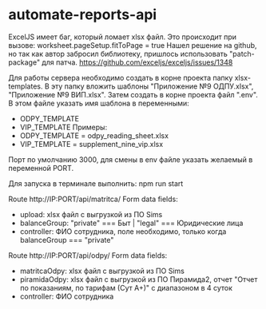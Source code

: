 # automate-reports-api

ExcelJS имеет баг, который ломает xlsx файл. Это происходит при вызове:
worksheet.pageSetup.fitToPage = true
Нашел решение на github, но так как автор забросил библиотеку, пришлось
использовать "patch-package" для патча.
https://github.com/exceljs/exceljs/issues/1348


Для работы сервера необходимо создать в корне проекта папку xlsx-templates.
В эту папку вложить шаблоны "Приложение №9 ОДПУ.xlsx", "Приложение №9 ВИП.xlsx".
Затем создать в корне проекта файл ".env". В этом файле указать имя шаблона в переменными: 
- ODPY_TEMPLATE
- VIP_TEMPLATE
Примеры:
- ODPY_TEMPLATE = odpy_reading_sheet.xlsx
- VIP_TEMPLATE = supplement_nine_vip.xlsx

Порт по умолчанию 3000, для смены в env файле указать желаемый в переменной PORT.

Для запуска в терминале выполнить: npm run start 


Route http://IP:PORT/api/matritca/
Form data fields:
- upload: xlsx файл с выгрузкой из ПО Sims
- balanceGroup: "private" === Быт | "legal" === Юридические лица
- controller: ФИО сотрудника, поле необходимо, только когда balanceGroup === "private"


Route http://IP:PORT/api/odpy/
Form data fields:
- matritcaOdpy: xlsx файл с выгрузкой из ПО Sims
- piramidaOdpy: xlsx файл с выгрузкой из ПО Пирамида2, 
  отчет "Отчет по показаниям, по тарифам (Сут А+)" с диапазоном в 4 суток
- controller: ФИО сотрудника
